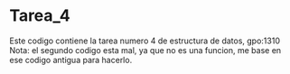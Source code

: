 # Tarea_4
Este codigo contiene la tarea numero 4 de estructura de datos, gpo:1310
Nota: el segundo codigo esta mal, ya que no es una funcion, me base en ese codigo antigua para hacerlo.
